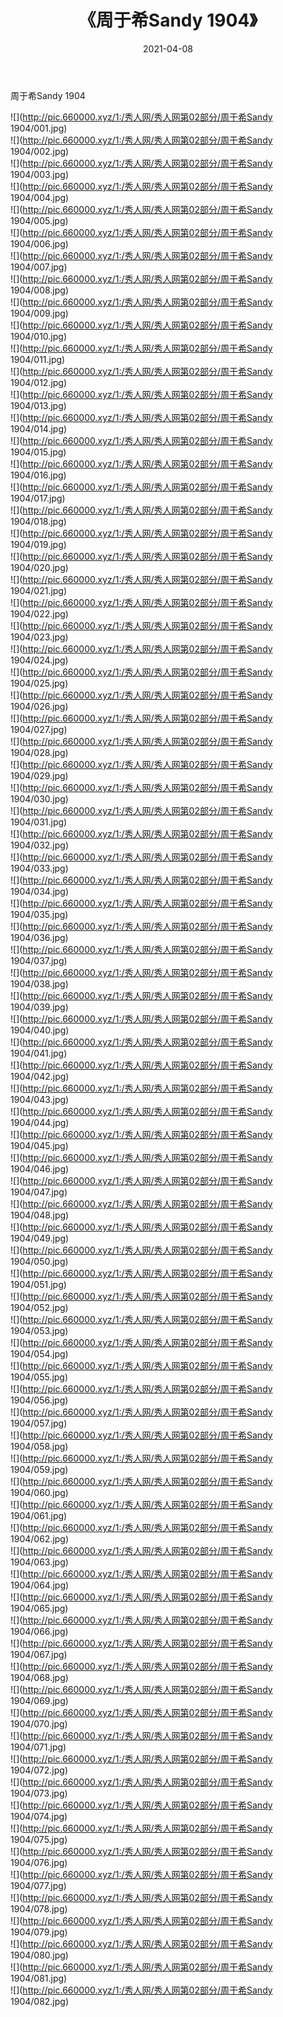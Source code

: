 ﻿---
layout: post
title:  《周于希Sandy 1904》
date:   2021-04-08
img: http://pic.660000.xyz/1:/秀人网/秀人网第02部分/周于希Sandy 1904/000.jpg
categories: [美女, 清纯, 唯美]
---

周于希Sandy 1904

  ![](http://pic.660000.xyz/1:/秀人网/秀人网第02部分/周于希Sandy 1904/001.jpg) <br> ![](http://pic.660000.xyz/1:/秀人网/秀人网第02部分/周于希Sandy 1904/002.jpg) <br> ![](http://pic.660000.xyz/1:/秀人网/秀人网第02部分/周于希Sandy 1904/003.jpg) <br> ![](http://pic.660000.xyz/1:/秀人网/秀人网第02部分/周于希Sandy 1904/004.jpg) <br> ![](http://pic.660000.xyz/1:/秀人网/秀人网第02部分/周于希Sandy 1904/005.jpg) <br> ![](http://pic.660000.xyz/1:/秀人网/秀人网第02部分/周于希Sandy 1904/006.jpg) <br> ![](http://pic.660000.xyz/1:/秀人网/秀人网第02部分/周于希Sandy 1904/007.jpg) <br> ![](http://pic.660000.xyz/1:/秀人网/秀人网第02部分/周于希Sandy 1904/008.jpg) <br> ![](http://pic.660000.xyz/1:/秀人网/秀人网第02部分/周于希Sandy 1904/009.jpg) <br> ![](http://pic.660000.xyz/1:/秀人网/秀人网第02部分/周于希Sandy 1904/010.jpg) <br> ![](http://pic.660000.xyz/1:/秀人网/秀人网第02部分/周于希Sandy 1904/011.jpg) <br> ![](http://pic.660000.xyz/1:/秀人网/秀人网第02部分/周于希Sandy 1904/012.jpg) <br> ![](http://pic.660000.xyz/1:/秀人网/秀人网第02部分/周于希Sandy 1904/013.jpg) <br> ![](http://pic.660000.xyz/1:/秀人网/秀人网第02部分/周于希Sandy 1904/014.jpg) <br> ![](http://pic.660000.xyz/1:/秀人网/秀人网第02部分/周于希Sandy 1904/015.jpg) <br> ![](http://pic.660000.xyz/1:/秀人网/秀人网第02部分/周于希Sandy 1904/016.jpg) <br> ![](http://pic.660000.xyz/1:/秀人网/秀人网第02部分/周于希Sandy 1904/017.jpg) <br> ![](http://pic.660000.xyz/1:/秀人网/秀人网第02部分/周于希Sandy 1904/018.jpg) <br> ![](http://pic.660000.xyz/1:/秀人网/秀人网第02部分/周于希Sandy 1904/019.jpg) <br> ![](http://pic.660000.xyz/1:/秀人网/秀人网第02部分/周于希Sandy 1904/020.jpg) <br> ![](http://pic.660000.xyz/1:/秀人网/秀人网第02部分/周于希Sandy 1904/021.jpg) <br> ![](http://pic.660000.xyz/1:/秀人网/秀人网第02部分/周于希Sandy 1904/022.jpg) <br> ![](http://pic.660000.xyz/1:/秀人网/秀人网第02部分/周于希Sandy 1904/023.jpg) <br> ![](http://pic.660000.xyz/1:/秀人网/秀人网第02部分/周于希Sandy 1904/024.jpg) <br> ![](http://pic.660000.xyz/1:/秀人网/秀人网第02部分/周于希Sandy 1904/025.jpg) <br> ![](http://pic.660000.xyz/1:/秀人网/秀人网第02部分/周于希Sandy 1904/026.jpg) <br> ![](http://pic.660000.xyz/1:/秀人网/秀人网第02部分/周于希Sandy 1904/027.jpg) <br> ![](http://pic.660000.xyz/1:/秀人网/秀人网第02部分/周于希Sandy 1904/028.jpg) <br> ![](http://pic.660000.xyz/1:/秀人网/秀人网第02部分/周于希Sandy 1904/029.jpg) <br> ![](http://pic.660000.xyz/1:/秀人网/秀人网第02部分/周于希Sandy 1904/030.jpg) <br> ![](http://pic.660000.xyz/1:/秀人网/秀人网第02部分/周于希Sandy 1904/031.jpg) <br> ![](http://pic.660000.xyz/1:/秀人网/秀人网第02部分/周于希Sandy 1904/032.jpg) <br> ![](http://pic.660000.xyz/1:/秀人网/秀人网第02部分/周于希Sandy 1904/033.jpg) <br> ![](http://pic.660000.xyz/1:/秀人网/秀人网第02部分/周于希Sandy 1904/034.jpg) <br> ![](http://pic.660000.xyz/1:/秀人网/秀人网第02部分/周于希Sandy 1904/035.jpg) <br> ![](http://pic.660000.xyz/1:/秀人网/秀人网第02部分/周于希Sandy 1904/036.jpg) <br> ![](http://pic.660000.xyz/1:/秀人网/秀人网第02部分/周于希Sandy 1904/037.jpg) <br> ![](http://pic.660000.xyz/1:/秀人网/秀人网第02部分/周于希Sandy 1904/038.jpg) <br> ![](http://pic.660000.xyz/1:/秀人网/秀人网第02部分/周于希Sandy 1904/039.jpg) <br> ![](http://pic.660000.xyz/1:/秀人网/秀人网第02部分/周于希Sandy 1904/040.jpg) <br> ![](http://pic.660000.xyz/1:/秀人网/秀人网第02部分/周于希Sandy 1904/041.jpg) <br> ![](http://pic.660000.xyz/1:/秀人网/秀人网第02部分/周于希Sandy 1904/042.jpg) <br> ![](http://pic.660000.xyz/1:/秀人网/秀人网第02部分/周于希Sandy 1904/043.jpg) <br> ![](http://pic.660000.xyz/1:/秀人网/秀人网第02部分/周于希Sandy 1904/044.jpg) <br> ![](http://pic.660000.xyz/1:/秀人网/秀人网第02部分/周于希Sandy 1904/045.jpg) <br> ![](http://pic.660000.xyz/1:/秀人网/秀人网第02部分/周于希Sandy 1904/046.jpg) <br> ![](http://pic.660000.xyz/1:/秀人网/秀人网第02部分/周于希Sandy 1904/047.jpg) <br> ![](http://pic.660000.xyz/1:/秀人网/秀人网第02部分/周于希Sandy 1904/048.jpg) <br> ![](http://pic.660000.xyz/1:/秀人网/秀人网第02部分/周于希Sandy 1904/049.jpg) <br> ![](http://pic.660000.xyz/1:/秀人网/秀人网第02部分/周于希Sandy 1904/050.jpg) <br> ![](http://pic.660000.xyz/1:/秀人网/秀人网第02部分/周于希Sandy 1904/051.jpg) <br> ![](http://pic.660000.xyz/1:/秀人网/秀人网第02部分/周于希Sandy 1904/052.jpg) <br> ![](http://pic.660000.xyz/1:/秀人网/秀人网第02部分/周于希Sandy 1904/053.jpg) <br> ![](http://pic.660000.xyz/1:/秀人网/秀人网第02部分/周于希Sandy 1904/054.jpg) <br> ![](http://pic.660000.xyz/1:/秀人网/秀人网第02部分/周于希Sandy 1904/055.jpg) <br> ![](http://pic.660000.xyz/1:/秀人网/秀人网第02部分/周于希Sandy 1904/056.jpg) <br> ![](http://pic.660000.xyz/1:/秀人网/秀人网第02部分/周于希Sandy 1904/057.jpg) <br> ![](http://pic.660000.xyz/1:/秀人网/秀人网第02部分/周于希Sandy 1904/058.jpg) <br> ![](http://pic.660000.xyz/1:/秀人网/秀人网第02部分/周于希Sandy 1904/059.jpg) <br> ![](http://pic.660000.xyz/1:/秀人网/秀人网第02部分/周于希Sandy 1904/060.jpg) <br> ![](http://pic.660000.xyz/1:/秀人网/秀人网第02部分/周于希Sandy 1904/061.jpg) <br> ![](http://pic.660000.xyz/1:/秀人网/秀人网第02部分/周于希Sandy 1904/062.jpg) <br> ![](http://pic.660000.xyz/1:/秀人网/秀人网第02部分/周于希Sandy 1904/063.jpg) <br> ![](http://pic.660000.xyz/1:/秀人网/秀人网第02部分/周于希Sandy 1904/064.jpg) <br> ![](http://pic.660000.xyz/1:/秀人网/秀人网第02部分/周于希Sandy 1904/065.jpg) <br> ![](http://pic.660000.xyz/1:/秀人网/秀人网第02部分/周于希Sandy 1904/066.jpg) <br> ![](http://pic.660000.xyz/1:/秀人网/秀人网第02部分/周于希Sandy 1904/067.jpg) <br> ![](http://pic.660000.xyz/1:/秀人网/秀人网第02部分/周于希Sandy 1904/068.jpg) <br> ![](http://pic.660000.xyz/1:/秀人网/秀人网第02部分/周于希Sandy 1904/069.jpg) <br> ![](http://pic.660000.xyz/1:/秀人网/秀人网第02部分/周于希Sandy 1904/070.jpg) <br> ![](http://pic.660000.xyz/1:/秀人网/秀人网第02部分/周于希Sandy 1904/071.jpg) <br> ![](http://pic.660000.xyz/1:/秀人网/秀人网第02部分/周于希Sandy 1904/072.jpg) <br> ![](http://pic.660000.xyz/1:/秀人网/秀人网第02部分/周于希Sandy 1904/073.jpg) <br> ![](http://pic.660000.xyz/1:/秀人网/秀人网第02部分/周于希Sandy 1904/074.jpg) <br> ![](http://pic.660000.xyz/1:/秀人网/秀人网第02部分/周于希Sandy 1904/075.jpg) <br> ![](http://pic.660000.xyz/1:/秀人网/秀人网第02部分/周于希Sandy 1904/076.jpg) <br> ![](http://pic.660000.xyz/1:/秀人网/秀人网第02部分/周于希Sandy 1904/077.jpg) <br> ![](http://pic.660000.xyz/1:/秀人网/秀人网第02部分/周于希Sandy 1904/078.jpg) <br> ![](http://pic.660000.xyz/1:/秀人网/秀人网第02部分/周于希Sandy 1904/079.jpg) <br> ![](http://pic.660000.xyz/1:/秀人网/秀人网第02部分/周于希Sandy 1904/080.jpg) <br> ![](http://pic.660000.xyz/1:/秀人网/秀人网第02部分/周于希Sandy 1904/081.jpg) <br> ![](http://pic.660000.xyz/1:/秀人网/秀人网第02部分/周于希Sandy 1904/082.jpg) <br>